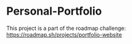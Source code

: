 # Personal-Portfolio

This project is a part of the roadmap challenge: https://roadmap.sh/projects/portfolio-website
